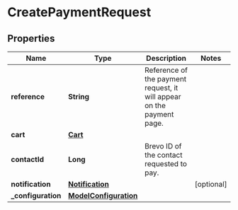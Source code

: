 
# CreatePaymentRequest

## Properties
Name | Type | Description | Notes
------------ | ------------- | ------------- | -------------
**reference** | **String** | Reference of the payment request, it will appear on the payment page.  | 
**cart** | [**Cart**](Cart.md) |  | 
**contactId** | **Long** | Brevo ID of the contact requested to pay.  | 
**notification** | [**Notification**](Notification.md) |  |  [optional]
**_configuration** | [**ModelConfiguration**](ModelConfiguration.md) |  | 



